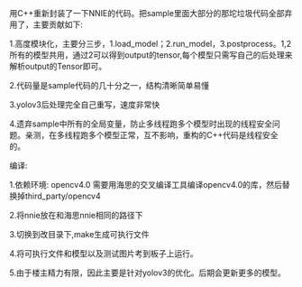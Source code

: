 

   用C++重新封装了一下NNIE的代码。把sample里面大部分的那坨垃圾代码全部弃用了，主要贡献如下:

1.高度模块化，主要分三步，1.load_model；2.run_model，3.postprocess。1,2所有的模型共用，通过2可以得到output的tensor,每个模型只需写自己的后处理来解析output的Tensor即可。

2.代码量是sample代码的几十分之一，结构清晰简单易懂

3.yolov3后处理完全自己重写，速度非常快

4.遗弃sample中所有的全局变量，防止多线程跑多个模型时出现的线程安全问题。亲测，在多线程跑多个模型正常，互不影响，重构的C++代码是线程安全的。

编译:

1.依赖环境: opencv4.0 
  需要用海思的交叉编译工具编译opencv4.0的库，然后替换掉third_party/opencv4
  
2.将nnie放在和海思nnie相同的路径下

3.切换到改目录下,make生成可执行文件

4.将可执行文件和模型以及测试图片考到板子上运行。

5.由于楼主精力有限，因此主要是针对yolov3的优化。后期会更新更多的模型。  

